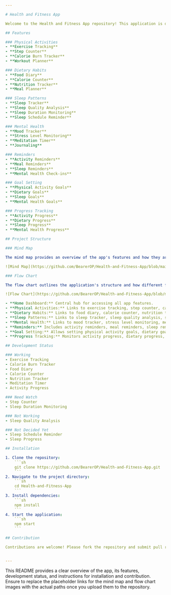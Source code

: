 ```yaml
---

# Health and Fitness App

Welcome to the Health and Fitness App repository! This application is designed to help users monitor and improve their physical activities, dietary habits, sleep patterns, and mental health. The app includes features for tracking progress, setting goals, and receiving reminders to stay on track with personal health and fitness objectives.

## Features

### Physical Activities
- **Exercise Tracking**
- **Step Counter**
- **Calorie Burn Tracker**
- **Workout Planner**

### Dietary Habits
- **Food Diary**
- **Calorie Counter**
- **Nutrition Tracker**
- **Meal Planner**

### Sleep Patterns
- **Sleep Tracker**
- **Sleep Quality Analysis**
- **Sleep Duration Monitoring**
- **Sleep Schedule Reminder**

### Mental Health
- **Mood Tracker**
- **Stress Level Monitoring**
- **Meditation Timer**
- **Journaling**

### Reminders
- **Activity Reminders**
- **Meal Reminders**
- **Sleep Reminders**
- **Mental Health Check-ins**

### Goal Setting
- **Physical Activity Goals**
- **Dietary Goals**
- **Sleep Goals**
- **Mental Health Goals**

### Progress Tracking
- **Activity Progress**
- **Dietary Progress**
- **Sleep Progress**
- **Mental Health Progress**

## Project Structure

### Mind Map

The mind map provides an overview of the app's features and how they are categorized:

![Mind Map](https://github.com/BearerOP/Health-and-Fitness-App/blob/main/path_to_mind_map_image)

### Flow Chart

The flow chart outlines the application's structure and how different features are interconnected:

![Flow Chart](https://github.com/BearerOP/Health-and-Fitness-App/blob/main/path_to_flow_chart_image)

- **Home Dashboard:** Central hub for accessing all app features.
- **Physical Activities:** Links to exercise tracking, step counter, calorie burn tracker, and workout planner.
- **Dietary Habits:** Links to food diary, calorie counter, nutrition tracker, and meal planner.
- **Sleep Patterns:** Links to sleep tracker, sleep quality analysis, sleep duration monitoring, and sleep schedule reminder.
- **Mental Health:** Links to mood tracker, stress level monitoring, meditation timer, and journaling.
- **Reminders:** Includes activity reminders, meal reminders, sleep reminders, and mental health check-ins.
- **Goal Setting:** Allows setting physical activity goals, dietary goals, sleep goals, and mental health goals.
- **Progress Tracking:** Monitors activity progress, dietary progress, sleep progress, and mental health progress.

## Development Status

### Working
- Exercise Tracking
- Calorie Burn Tracker
- Food Diary
- Calorie Counter
- Nutrition Tracker
- Meditation Timer
- Activity Progress

### Need Watch
- Step Counter
- Sleep Duration Monitoring

### Not Working
- Sleep Quality Analysis

### Not Decided Yet
- Sleep Schedule Reminder
- Sleep Progress

## Installation

1. Clone the repository:
    ```sh
    git clone https://github.com/BearerOP/Health-and-Fitness-App.git
    ```
2. Navigate to the project directory:
    ```sh
    cd Health-and-Fitness-App
    ```
3. Install dependencies:
    ```sh
    npm install
    ```
4. Start the application:
    ```sh
    npm start
    ```

## Contribution

Contributions are welcome! Please fork the repository and submit pull requests for any enhancements or bug fixes. Make sure to follow the code of conduct and guidelines for contributing.


---
```


This README provides a clear overview of the app, its features, development status, and instructions for installation and contribution. Ensure to replace the placeholder links for the mind map and flow chart images with the actual paths once you upload them to the repository.
